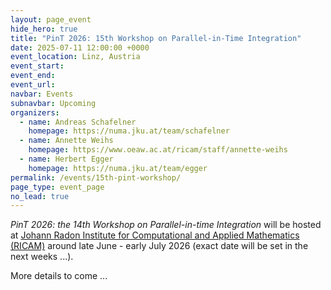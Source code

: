 ```yaml
---
layout: page_event
hide_hero: true
title: "PinT 2026: 15th Workshop on Parallel-in-Time Integration"
date: 2025-07-11 12:00:00 +0000
event_location: Linz, Austria
event_start:
event_end:
event_url:
navbar: Events
subnavbar: Upcoming
organizers:
  - name: Andreas Schafelner
    homepage: https://numa.jku.at/team/schafelner
  - name: Annette Weihs
    homepage: https://www.oeaw.ac.at/ricam/staff/annette-weihs
  - name: Herbert Egger
    homepage: https://numa.jku.at/team/egger
permalink: /events/15th-pint-workshop/
page_type: event_page
no_lead: true
---
```


_PinT 2026: the 14th Workshop on Parallel-in-time Integration_ will be hosted at [Johann Radon Institute for Computational and Applied Mathematics (RICAM)](https://www.oeaw.ac.at/ricam/home) around late June - early July 2026 (exact date will be set in the next weeks ...).

More details to come ...
